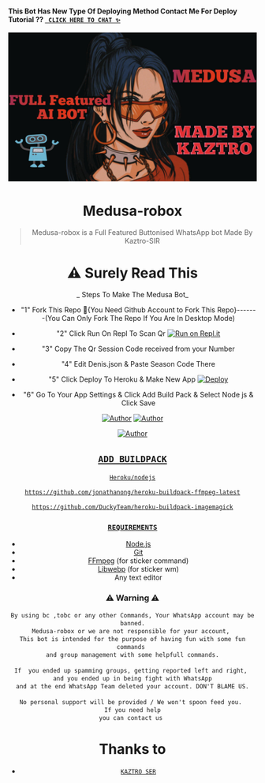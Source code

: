 #### This Bot Has New Type Of Deploying Method Contact Me For Deploy Tutorial ?? [` CLICK HERE TO CHAT ✨`](https://Wa.me/+916238635425?text=Hello%20Kaztro%20SER🌝...Deploy%20Trick%20Paranjuthaa😌💝) 



<div align="center">
</p>


<div align="center">
<img src="life.jpg" alt="Pepe" width="640" />

# Medusa-robox

> Medusa-robox is a Full Featured Buttonised WhatsApp bot Made By Kaztro-SIR
>
>

# ⚠️ Surely Read This 

_ Steps To Make The Medusa Bot_

* "1" Fork This Repo 🔴{You Need Github Account to Fork This Repo}-------(You Can Only Fork The Repo If You Are In Desktop Mode)

* "2" Click Run On Repl To Scan Qr [![Run on Repl.it](https://repl.it/badge/github/quiec/whatsAlfa)](https://replit.com/@Devin-Carlos/Medusa-Qr-Code)
  
* "3" Copy The Qr Session Code received from your Number

* "4" Edit Denis.json & Paste Season Code There

* "5" Click Deploy To Heroku & Make New App [![Deploy](https://www.herokucdn.com/deploy/button.svg)](https://heroku.com) 
<p align="center">

* "6" Go To Your App Settings & Click Add Build Pack  & Select Node js & Click Save

 <a href="https://github.com/Devin-Carlos"><img title="Author" src="https://img.shields.io/badge/Author-Kaztro-blue.svg?style=for-the-badge&logo=github" /></a>  <a href="https://Wa.me/+916238635425?text=Hello%20Kaztro%20Bro🌝...fen%20boi%20aan😌💝"><img title="Author" src="https://img.shields.io/badge/Owner-Kaztro-blue.svg?style=for-the-badge&logo=whatsapp" /></a>
<p align="center">
<a href="https://chat.whatsapp.com/BzhyWkAEU0t8oVl3s8p94m"><img title="Author" src="https://img.shields.io/badge/Watsapp-Group-blue.svg?style=for-the-badge&logo=whatsapp"
</p>

 

## `ADD BUILDPACK`

```
Heroku/nodejs
```
```
https://github.com/jonathanong/heroku-buildpack-ffmpeg-latest
```
```
https://github.com/DuckyTeam/heroku-buildpack-imagemagick
```

### `REQUIREMENTS`
* [Node.js](https://nodejs.org/en/)
* [Git](https://git-scm.com/downloads)
* [FFmpeg](https://github.com/BtbN/FFmpeg-Builds/releases) (for sticker command)
* [Libwebp](https://developers.google.com/speed/webp/download) (for sticker wm)
* Any text editor



### ⚠ Warning ⚠

```
By using bc ,tobc or any other Commands, Your WhatsApp account may be banned.
Medusa-robox or we are not responsible for your account, 
This bot is intended for the purpose of having fun with some fun commands 
and group management with some helpfull commands.

If  you ended up spamming groups, getting reported left and right, 
and you ended up in being fight with WhatsApp
and at the end WhatsApp Team deleted your account. DON'T BLAME US.

No personal support will be provided / We won't spoon feed you. 
If you need help
you can contact us 
```

# Thanks to
* [`KAZTRO SER`](https://github.com/Devin-Carlos)



